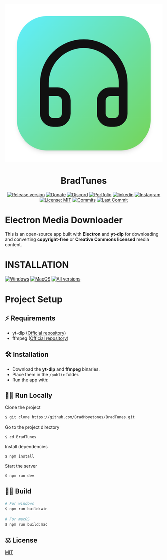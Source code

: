 <div align="center">

[![BradTunes](./resources/icon.png)](#readme)
# BradTunes

[![Release version](https://img.shields.io/github/v/release/BradMoyetones/BradTunes?color=brightgreen&label=Download&style=for-the-badge)](#installation "Installation")
[![Donate](https://img.shields.io/badge/_-Donate-red.svg?logo=githubsponsors&labelColor=555555&style=for-the-badge)](https://buymeacoffee.com/its.brad "Buy me a coffee")
[![Discord](https://img.shields.io/discord/1354491438724808926?color=blue&labelColor=555555&label=&logo=discord&style=for-the-badge)](https://discord.gg/5CC6AfrK "Discord")
[![Portfolio](https://img.shields.io/badge/my_portfolio-000?style=for-the-badge&logo=ko-fi&logoColor=white&style=for-the-badge)](https://portfolio-brad.vercel.app)
[![linkedin](https://img.shields.io/badge/linkedin-0A66C2?style=for-the-badge&logo=linkedin&logoColor=white&style=for-the-badge)](https://co.linkedin.com/in/brad-salom%C3%B3n-moyetones-navas-726b9a1a8)
[![Instagram](https://img.shields.io/badge/instagram-E1306C?style=for-the-badge&logo=instagram&logoColor=white&style=for-the-badge)](https://www.instagram.com/bradnavas_/)
[![License: MIT](https://img.shields.io/badge/-MIT-blue.svg?style=for-the-badge)](LICENSE "License")
[![Commits](https://img.shields.io/github/commit-activity/m/BradMoyetones/BradTunes?label=commits&style=for-the-badge)](https://github.com/BradMoyetones/BradTunes/commits "Commit History")
[![Last Commit](https://img.shields.io/github/last-commit/BradMoyetones/BradTunes/main?label=&style=for-the-badge&display_timestamp=committer)](https://github.com/BradMoyetones/BradTunes/pulse/monthly "Last activity")

</div>


# Electron Media Downloader

This is an open-source app built with **Electron** and **yt-dlp** for downloading and converting **copyright-free** or **Creative Commons licensed** media content.

# INSTALLATION

<!-- MANPAGE: BEGIN EXCLUDED SECTION -->
[![Windows](https://img.shields.io/badge/-Windows_x64-blue.svg?style=for-the-badge&logo=windows)](https://github.com/BradMoyetones/BradTunes/releases/latest/download/bradtunes-1.0.0-setup.exe)
[![MacOS](https://img.shields.io/badge/-MacOS-lightblue.svg?style=for-the-badge&logo=apple)](https://github.com/BradMoyetones/BradTunes/releases/latest/download/bradtunes-1.0.0.dmg)
[![All versions](https://img.shields.io/badge/-All_Versions-lightgrey.svg?style=for-the-badge)](https://github.com/BradMoyetones/BradTunes/releases)

# Project Setup

## ⚡ Requirements
- yt-dlp ([Official repository](https://github.com/yt-dlp/yt-dlp))
- ffmpeg ([Official repository](https://ffmpeg.org/))

## 🛠️ Installation

- Download the **yt-dlp** and **ffmpeg** binaries.
- Place them in the `/public` folder.
- Run the app with:

## 🏃‍♂️ Run Locally

Clone the project

```bash
$ git clone https://github.com/BradMoyetones/BradTunes.git
```

Go to the project directory

```bash
$ cd BradTunes
```

Install dependencies

```bash
$ npm install
```

Start the server

```bash
$ npm run dev
```



## 👷‍♂️ Build

```bash
# For windows
$ npm run build:win

# For macOS
$ npm run build:mac
```

## ⚖ License

[MIT](https://choosealicense.com/licenses/mit/)
